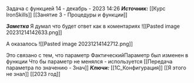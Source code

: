 
Задача с функцией
 14 - декабрь - 2023  14:26 
***Источник:***  [[Курс IronSkills]] [[Занятие 3 - Процедуры и функции]]

***Заметка*** 
Я думал что будет ответ как в коментариях
![[Pasted image 20231214142633.png]]

А оказалось
![[Pasted image 20231214142712.png]]

Это связано с тем, что параметр ФактическийПараметр был изменен в функции
Что бы параметр не менялся - используется [[Передача параметра по значению - Знач]]
***Ключи:*** [[1С_Конфигурация]] [[Я этого не знал]] [[2023 год]]
